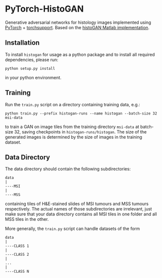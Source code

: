 # PyTorch-HistoGAN

Generative adversarial networks for histology images implemented using [PyTorch](https://github.com/pytorch/pytorch) + [torchsupport](https://github.com/mjendrusch/torchsupport). Based on the [histoGAN Matlab implementation](https://github.com/jnkather/histoGAN).

## Installation

To install `histogan` for usage as a python package and to install all required dependencies, please run:

```
python setup.py install
```

in your python environment.

## Training

Run the `train.py` script on a directory containing training data, e.g.:

```
python train.py --prefix histogan-runs --name histogan --batch-size 32 msi-data
```
to train a GAN on image tiles from the training directory `msi-data` at batch-size 32, saving checkpoints in `histogan-runs/histogan`. The size of the generated images is determined by the size of images in the training dataset.

## Data Directory

The data directory should contain the following subdirectories:

```
data
|
----MSI
|
----MSS
```

containing tiles of H&E-stained slides of MSI tumours and MSS tumours respectively. The actual names of those subdirectories are irrelevant, just make sure that your data directory contains all MSI tiles in one folder and all MSS tiles in the other.

More generally, the `train.py` script can handle datasets of the form

```
data
|
----CLASS 1
|
----CLASS 2
|
...
|
----CLASS N
```



